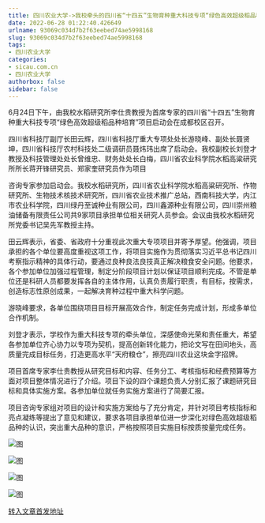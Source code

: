 ```yaml
---
title: 四川农业大学->我校牵头的四川省“十四五”生物育种重大科技专项“绿色高效超级稻品种培育”项目启动 | sicau.com.cn
date: 2022-06-28 01:22:40.426649
urlname: 93069c034d7b2f63eebed74ae5998168
slug: 93069c034d7b2f63eebed74ae5998168
tags: 
- 四川农业大学
categories:
- sicau.com.cn
- 四川农业大学
authorbox: false
sidebar: false
---
```

6月24日下午，由我校水稻研究所李仕贵教授为首席专家的四川省“十四五”生物育种重大科技专项“绿色高效超级稻品种培育”项目启动会在成都校区召开。

四川省科技厅副厅长田云辉，四川省科技厅重大专项处处长游晓峰、副处长聂贤坤，四川省科技厅农村科技处二级调研员聂炜玮出席了启动会。我校副校长刘登才教授及科技管理处处长曾维忠、财务处处长白梅，四川省农业科学院水稻高粱研究所所长蒋开锋研究员、郑家奎研究员作为项目
<!--more-->
咨询专家参加启动会。我校水稻研究所，四川省农业科学院水稻高粱研究所、作物研究所、生物技术核技术研究所，四川省农业技术推广总站，西南科技大学，内江市农业科学院，四川绿丹至诚种业有限公司，四川鑫源种业有限公司，四川崇州粮油储备有限责任公司共9家项目承担单位相关研究人员参会。会议由我校水稻研究所党委书记吴先军教授主持。

田云辉表示，省委、省政府十分重视此次重大专项项目并寄予厚望。他强调，项目承担的各个单位要高度重视这项工作，将项目实施作为贯彻落实习近平总书记四川考察指示精神的具体行动，要通过良种良法良技真正解决粮食安全问题。他要求，各个参加单位加强过程管理，制定分阶段项目计划以保证项目顺利完成。不管是单位还是科研人员都要发挥各自的主体作用，认真负责履行职责，有目标，按需求，创造标志性原创成果，一起解决育种过程中重大科学问题。

游晓峰要求，各单位围绕项目目标开展高效合作，制定任务完成计划，形成多单位合作机制。

刘登才表示，学校作为重大科技专项的牵头单位，深感使命光荣和责任重大，希望各参加单位齐心协力以专项为契机，提高创新转化能力，把论文写在田间地头，高质量完成目标任务，打造更高水平“天府粮仓”，擦亮四川农业这块金字招牌。

项目首席专家李仕贵教授从研究目标和内容、任务分工、考核指标和经费预算等方面对项目整体情况进行了介绍。项目下设的四个课题负责人分别汇报了课题研究目标和具体实施方案。各参加单位就任务实施方案进行了简要汇报。

项目咨询专家组对项目的设计和实施方案给与了充分肯定，并针对项目考核指标和亮点凝练等提出了意见和建议，要求各项目承担单位进一步深化对绿色高效超级稻品种的认识，突出重大品种的意识，严格按照项目实施目标按质按量完成任务。

![图](https://news.sicau.edu.cn/__local/0/15/BF/836D76E30AB3B57F87134E5F007_4F5958C3_21FCD.jpg)

![图](https://news.sicau.edu.cn/__local/F/A4/F7/57FD068B891AFF6E68C9F0FEFEA_2FE50906_24E17.jpg)

![图](https://news.sicau.edu.cn/__local/4/B0/AC/4D6F969F3A50C8CF40D75F51482_2B4EAA71_2CA21.jpg)

![图](https://news.sicau.edu.cn/__local/2/88/3B/B6EABBE044502AF390F07564919_C36771E7_3C96D.jpg)

[转入文章首发地址](https://news.sicau.edu.cn/info/1078/68556.htm)